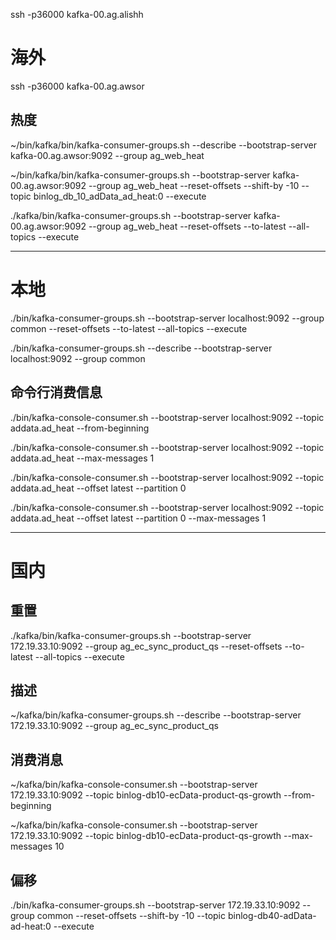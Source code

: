 ssh -p36000 kafka-00.ag.alishh


# 海外
ssh -p36000 kafka-00.ag.awsor


## 热度
~/bin/kafka/bin/kafka-consumer-groups.sh --describe --bootstrap-server kafka-00.ag.awsor:9092 --group ag_web_heat

~/bin/kafka/bin/kafka-consumer-groups.sh --bootstrap-server kafka-00.ag.awsor:9092 --group ag_web_heat --reset-offsets --shift-by -10 --topic binlog_db_10_adData_ad_heat:0 --execute

./kafka/bin/kafka-consumer-groups.sh --bootstrap-server kafka-00.ag.awsor:9092 --group ag_web_heat --reset-offsets --to-latest --all-topics --execute


----
# 本地

./bin/kafka-consumer-groups.sh --bootstrap-server localhost:9092 --group common --reset-offsets --to-latest --all-topics --execute


./bin/kafka-consumer-groups.sh --describe --bootstrap-server localhost:9092 --group common


## 命令行消费信息

./bin/kafka-console-consumer.sh --bootstrap-server localhost:9092 --topic addata.ad_heat --from-beginning

./bin/kafka-console-consumer.sh --bootstrap-server localhost:9092 --topic addata.ad_heat  --max-messages 1

./bin/kafka-console-consumer.sh --bootstrap-server localhost:9092 --topic addata.ad_heat --offset latest --partition 0 

./bin/kafka-console-consumer.sh --bootstrap-server localhost:9092 --topic addata.ad_heat --offset latest --partition 0 --max-messages 1 


----

# 国内

## 重置
./kafka/bin/kafka-consumer-groups.sh --bootstrap-server 172.19.33.10:9092 --group ag_ec_sync_product_qs --reset-offsets --to-latest --all-topics --execute

## 描述
~/kafka/bin/kafka-consumer-groups.sh --describe --bootstrap-server 172.19.33.10:9092 --group ag_ec_sync_product_qs

## 消费消息
~/kafka/bin/kafka-console-consumer.sh --bootstrap-server 172.19.33.10:9092 --topic binlog-db10-ecData-product-qs-growth --from-beginning

~/kafka/bin/kafka-console-consumer.sh --bootstrap-server 172.19.33.10:9092 --topic binlog-db10-ecData-product-qs-growth --max-messages 10


## 偏移
./bin/kafka-consumer-groups.sh --bootstrap-server 172.19.33.10:9092 --group common --reset-offsets --shift-by -10 --topic binlog-db40-adData-ad-heat:0 --execute


